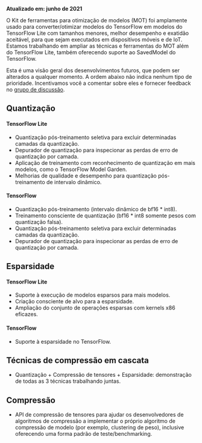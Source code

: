 **Atualizado em: junho de 2021**

O Kit de ferramentas para otimização de modelos (MOT) foi amplamente usado para converter/otimizar modelos do TensorFlow em modelos do TensorFlow Lite com tamanhos menores, melhor desempenho e exatidão aceitável, para que sejam executados em dispositivos móveis e de IoT. Estamos trabalhando em ampliar as técnicas e ferramentas do MOT além do TensorFlow Lite, também oferecendo suporte ao SavedModel do TensorFlow.

Esta é uma visão geral dos desenvolvimentos futuros, que podem ser alterados a qualquer momento. A ordem abaixo não indica nenhum tipo de prioridade. Incentivamos você a comentar sobre eles e fornecer feedback no [grupo de discussão](https://groups.google.com/a/tensorflow.org/g/tflite).

## Quantização

#### TensorFlow Lite

- Quantização pós-treinamento seletiva para excluir determinadas camadas da quantização.
- Depurador de quantização para inspecionar as perdas de erro de quantização por camada.
- Aplicação de treinamento com reconhecimento de quantização em mais modelos, como o TensorFlow Model Garden.
- Melhorias de qualidade e desempenho para quantização pós-treinamento de intervalo dinâmico.

#### TensorFlow

- Quantização pós-treinamento (intervalo dinâmico de bf16 * int8).
- Treinamento consciente de quantização (bf16 * int8 somente pesos com quantização falsa).
- Quantização pós-treinamento seletiva para excluir determinadas camadas da quantização.
- Depurador de quantização para inspecionar as perdas de erro de quantização por camada.

## Esparsidade

#### TensorFlow Lite

- Suporte à execução de modelos esparsos para mais modelos.
- Criação consciente de alvo para a esparsidade.
- Ampliação do conjunto de operações esparsas com kernels x86 eficazes.

#### TensorFlow

- Suporte à esparsidade no TensorFlow.

## Técnicas de compressão em cascata

- Quantização + Compressão de tensores + Esparsidade: demonstração de todas as 3 técnicas trabalhando juntas.

## Compressão

- API de compressão de tensores para ajudar os desenvolvedores de algoritmos de compressão a implementar o próprio algoritmo de compressão de modelo (por exemplo, clustering de peso), inclusive oferecendo uma forma padrão de teste/benchmarking.
